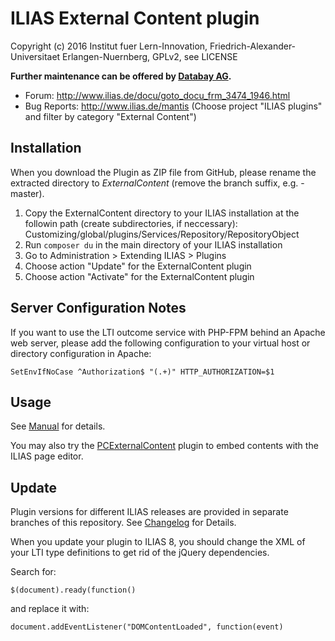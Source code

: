 # ILIAS External Content plugin

Copyright (c) 2016 Institut fuer Lern-Innovation, Friedrich-Alexander-Universitaet Erlangen-Nuernberg, GPLv2, see LICENSE

**Further maintenance can be offered by [Databay AG](https://www.databay.de).**

- Forum: http://www.ilias.de/docu/goto_docu_frm_3474_1946.html
- Bug Reports: http://www.ilias.de/mantis (Choose project "ILIAS plugins" and filter by category "External Content")

## Installation

When you download the Plugin as ZIP file from GitHub, please rename the extracted directory to *ExternalContent*
(remove the branch suffix, e.g. -master).

1. Copy the ExternalContent directory to your ILIAS installation at the followin path
(create subdirectories, if neccessary): Customizing/global/plugins/Services/Repository/RepositoryObject
2. Run `composer du` in the main directory of your ILIAS installation
3. Go to Administration > Extending ILIAS > Plugins
4. Choose action  "Update" for the ExternalContent plugin
5. Choose action  "Activate" for the ExternalContent plugin

## Server Configuration Notes

If you want to use the LTI outcome service with PHP-FPM behind an Apache web server, please add the following configuration
to your virtual host or directory configuration in Apache:

`SetEnvIfNoCase ^Authorization$ "(.+)" HTTP_AUTHORIZATION=$1`

## Usage

See [Manual](docs/Manual.pdf) for details.

You may also try the [PCExternalContent](https://github.com/DatabayAG/PCExternalContent) plugin to embed contents with the ILIAS page editor.


## Update

Plugin versions for different ILIAS releases are provided in separate branches of this repository. See [Changelog](CHANGELOG.md) for Details.

When you update your plugin to ILIAS 8, you should change the XML of your LTI type definitions to get rid of the jQuery dependencies.

Search for:
````
$(document).ready(function()
````
and replace it with: 
````
document.addEventListener("DOMContentLoaded", function(event)
````




